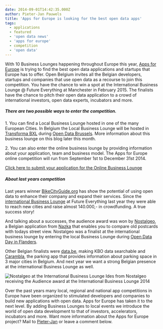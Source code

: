 ```yaml
---
date: 2014-09-01T14:42:35.000Z
author: Pieter-Jan Pauwels
title: 'Apps for Europe is looking for the best open data apps'
tags:
  - applications
  - featured
  - 'open data news'
  - 'apps for europe'
  - competition
  - 'open data'
---
```


With 10 Business Lounges happening throughout Europe this year, [Apps for Europe](http://www.appsforeurope.eu/) is trying to find the best open data applications and startups that Europe has to offer. Open Belgium invites all the Belgian developers, startups and companies that use open data as a recourse to join this competition. You have the chance to win a spot at the International Business Lounge @ Future Everything at Manchester in February 2015. The finalists have the chance to pitch their open data application to a crowd of international investors, open data experts, incubators and more.

##### There are two possible ways to enter the competition.

1\. You can find a Local Business Lounge hosted in one of the many European Cities. In Belgium the Local Business Lounge will be hosted in [Transforma BXL](http://www.transformabxl.be/) during [Open Data Brussels](http://www.transformabxl.be/agenda/event/hackathon-open-data-brussels). More information about this business lounge on this blog later this month.

2\. You can also enter the online business lounge by providing information about your application, team and business model. The Apps for Europe online competition will run from September 1st to December 31st 2014.

[Click here to submit your application for the Online Business Lounge](http://www.appsforeurope.eu/content/submit-your-application)

##### About last years competition

Last years winner [BikeCityGuide.org](http://www.appsforeurope.eu/article/bikecityguide) has show the potential of using open data to enhance their company and expand their services. Since the [international Business Lounge](http://www.bikecityguide.org/blog/2014/04/bikecityguide-wins-apps-for-europe-award/) at Future Everything last year they were able to reach new cities and raise almost 140.000,- in crowdfunding. A true success story!

And talking about a successes, the audience award was won by [Nostalgeo](http://www.nostalgeo.com/), a Belgian application from [Nazka](http://nazka.be/) that enables you to compare old postcards with todays street view. Nostalgeo was a finalist at the international business lounge by entering the local Business Lounge during [Open Data Day in Flanders](http://www.bestuurszaken.be/open-data-dag).

Other Belgian finalists were [data.be](http://data.be/), making KBO data searchable and [Carambla](https://carambla.com/), the parking app that provides information about parking space in 3 major cities in Belgium. And next year we want a strong Belgian presence at the international Business Lounge as well.

![Nostalgeo at the International Business Lounge](https://farm4.staticflickr.com/3808/13621765125_4500ed89b8_c.jpg)
Ides from Nostalgeo receiving the Audience award at the International Business Lounge 2014

Over the past years many local, regional and national app competitions in Europe have been organized to stimulated developers and companies to build new applications with open data. Apps for Europe has taken it to the next level. By adding Business Lounges to local events we introduce the world of open data development to that of investors, accelerators, incubators and more. Want more information about the Apps for Europe project? Mail to [Pieter-Jan](mailto:pieterjan@okfn.be) or leave a comment below.
